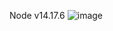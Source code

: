 Node v14.17.6
![image](https://github.com/tranlehuyhoang/BookingCare/assets/111523395/a83b4656-3657-46f7-bc8a-ba6e8e96259c)
